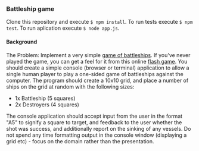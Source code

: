 ### Battleship game

Clone this repository and execute `$ npm install`. To run tests execute `$ npm test`. To run aplication execute `$ node app.js`.

#### Background

The Problem: Implement a very simple [game of battleships](http://en.wikipedia.org/wiki/Battleship_(game)). If you've never played the game, you can get a feel for it from this online [flash game](http://www.learn4good.com/games/board/battleship.htm). You should create a simple console (browser or terminal) application to allow a single human player to play a one-sided game of battleships against the computer. The program should create a 10x10 grid, and place a number of ships on the grid at random with the following sizes:

* 1x Battleship (5 squares)
* 2x Destroyers (4 squares)

The console application should accept input from the user in the format "A5" to signify a square to target, and feedback to the user whether the shot was success, and additionally report on the sinking of any vessels. Do not spend any time formatting output in the console window (displaying a grid etc) - focus on the domain rather than the presentation.
